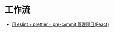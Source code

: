 # 工作流

- [用 eslint + prettier + pre-commit 管理项目(React)](https://segmentfault.com/a/1190000015862803)
